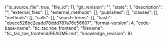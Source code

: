 {"is_source_file": true, "file_id": 11, "git_revision": "", "state": 1, "description": "", "external_files": [], "external_methods": [], "published": [], "classes": [], "methods": [], "calls": [], "search-terms": [], "hash": "ebece526bc2eadd78ddd787a76c56607", "format-version": 4, "code-base-name": "tic_tac_toe_frontend", "filename": "tic_tac_toe_frontend/README.md", "knowledge_revision": 8}